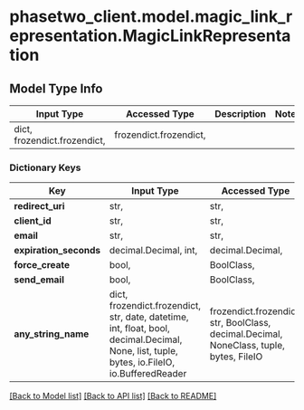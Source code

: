 # phasetwo_client.model.magic_link_representation.MagicLinkRepresentation

## Model Type Info
Input Type | Accessed Type | Description | Notes
------------ | ------------- | ------------- | -------------
dict, frozendict.frozendict,  | frozendict.frozendict,  |  | 

### Dictionary Keys
Key | Input Type | Accessed Type | Description | Notes
------------ | ------------- | ------------- | ------------- | -------------
**redirect_uri** | str,  | str,  |  | 
**client_id** | str,  | str,  |  | 
**email** | str,  | str,  |  | 
**expiration_seconds** | decimal.Decimal, int,  | decimal.Decimal,  |  | [optional] 
**force_create** | bool,  | BoolClass,  |  | [optional] 
**send_email** | bool,  | BoolClass,  |  | [optional] 
**any_string_name** | dict, frozendict.frozendict, str, date, datetime, int, float, bool, decimal.Decimal, None, list, tuple, bytes, io.FileIO, io.BufferedReader | frozendict.frozendict, str, BoolClass, decimal.Decimal, NoneClass, tuple, bytes, FileIO | any string name can be used but the value must be the correct type | [optional]

[[Back to Model list]](../../README.md#documentation-for-models) [[Back to API list]](../../README.md#documentation-for-api-endpoints) [[Back to README]](../../README.md)

